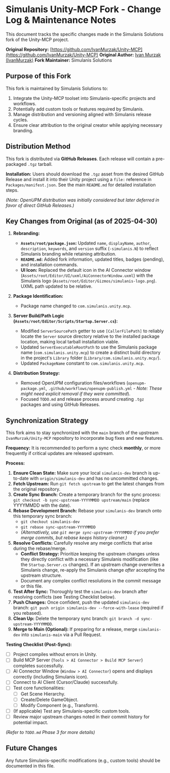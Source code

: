 # Simulanis Unity-MCP Fork - Change Log & Maintenance Notes

This document tracks the specific changes made in the Simulanis Solutions fork of the Unity-MCP project.

**Original Repository:** [https://github.com/IvanMurzak/Unity-MCP](https://github.com/IvanMurzak/Unity-MCP)
**Original Author:** [Ivan Murzak (IvanMurzak)](https://github.com/IvanMurzak)
**Fork Maintainer:** Simulanis Solutions

## Purpose of this Fork

This fork is maintained by Simulanis Solutions to:
1. Integrate the Unity-MCP toolset into Simulanis-specific projects and workflows.
2. Potentially add custom tools or features required by Simulanis.
3. Manage distribution and versioning aligned with Simulanis release cycles.
4. Ensure clear attribution to the original creator while applying necessary branding.

## Distribution Method

This fork is distributed via **GitHub Releases**. Each release will contain a pre-packaged `.tgz` tarball.

**Installation:** Users should download the `.tgz` asset from the desired GitHub Release and install it into their Unity project using a `file:` reference in `Packages/manifest.json`. See the main `README.md` for detailed installation steps.

*(Note: OpenUPM distribution was initially considered but later deferred in favor of direct GitHub Releases.)*

## Key Changes from Original (as of 2025-04-30)

1.  **Rebranding:**
    *   **`Assets/root/package.json`:** Updated `name`, `displayName`, `author`, `description`, `keywords`, and `version` suffix (`-simulanis.N`) to reflect Simulanis branding while retaining attribution.
    *   **`README.md`:** Added fork information, updated titles, badges (pending), and installation commands.
    *   **UI Icon:** Replaced the default icon in the AI Connector window (`Assets/root/Editor/UI/uxml/AiConnectorWindow.uxml`) with the Simulanis logo (`Assets/root/Editor/Gizmos/simulanis-logo.png`). UXML path updated to be relative.

2.  **Package Identification:**
    *   Package name changed to `com.simulanis.unity.mcp`.

3.  **Server Build/Path Logic (`Assets/root/Editor/Scripts/Startup.Server.cs`):**
    *   Modified `ServerSourcePath` getter to use `[CallerFilePath]` to reliably locate the `Server` source directory relative to the installed package location, making local tarball installation viable.
    *   Updated `ServerExecutableRootPath` to use the Simulanis package name (`com.simulanis.unity.mcp`) to create a distinct build directory in the project's `Library` folder (`Library/com.simulanis.unity.mcp/`).
    *   Updated `PackageName` constant to `com.simulanis.unity.mcp`.

4.  **Distribution Strategy:**
    *   Removed OpenUPM configuration files/workflows (`openupm-package.yml`, `.github/workflows/openupm-publish.yml` - *Note: These might need explicit removal if they were committed*).
    *   Focused `TODO.md` and release process around creating `.tgz` packages and using GitHub Releases.

## Synchronization Strategy

This fork aims to stay synchronized with the `main` branch of the upstream `IvanMurzak/Unity-MCP` repository to incorporate bug fixes and new features.

**Frequency:** It is recommended to perform a sync check **monthly**, or more frequently if critical updates are released upstream.

**Process:**

1.  **Ensure Clean State:** Make sure your local `simulanis-dev` branch is up-to-date with `origin/simulanis-dev` and has no uncommitted changes.
2.  **Fetch Upstream:** Run `git fetch upstream` to get the latest changes from the original repository.
3.  **Create Sync Branch:** Create a temporary branch for the sync process: `git checkout -b sync-upstream-YYYYMMDD upstream/main` (replace YYYYMMDD with the date).
4.  **Rebase Development Branch:** Rebase your `simulanis-dev` branch onto this temporary sync branch: 
    *   `git checkout simulanis-dev`
    *   `git rebase sync-upstream-YYYYMMDD` 
    *   *(Alternatively, use `git merge sync-upstream-YYYYMMDD` if you prefer merge commits, but rebase keeps history cleaner.)*
5.  **Resolve Conflicts:** Carefully resolve any merge conflicts that arise during the rebase/merge. 
    *   **Conflict Strategy:** Prioritize keeping the upstream changes unless they directly conflict with a necessary Simulanis modification (like the `Startup.Server.cs` changes). If an upstream change overwrites a Simulanis change, re-apply the Simulanis change *after* accepting the upstream structure.
    *   Document any complex conflict resolutions in the commit message or this file.
6.  **Test After Sync:** Thoroughly test the `simulanis-dev` branch after resolving conflicts (see Testing Checklist below).
7.  **Push Changes:** Once confident, push the updated `simulanis-dev` branch: `git push origin simulanis-dev --force-with-lease` (required if you rebased).
8.  **Clean Up:** Delete the temporary sync branch: `git branch -d sync-upstream-YYYYMMDD`.
9.  **Merge to Main (Optional):** If preparing for a release, merge `simulanis-dev` into `simulanis-main` via a Pull Request.

**Testing Checklist (Post-Sync):**

*   [ ] Project compiles without errors in Unity.
*   [ ] Build MCP Server (`Tools > AI Connector > Build MCP Server`) completes successfully.
*   [ ] AI Connector Window (`Window > AI Connector`) opens and displays correctly (including Simulanis icon).
*   [ ] Connect to AI Client (Cursor/Claude) successfully.
*   [ ] Test core functionalities:
    *   [ ] Get Scene Hierarchy.
    *   [ ] Create/Delete GameObject.
    *   [ ] Modify Component (e.g., Transform).
*   [ ] (If applicable) Test any Simulanis-specific custom tools.
*   [ ] Review major upstream changes noted in their commit history for potential impact.

*(Refer to `TODO.md` Phase 3 for more details)*

## Future Changes

Any future Simulanis-specific modifications (e.g., custom tools) should be documented in this file. 